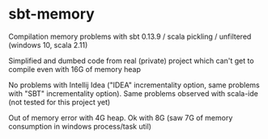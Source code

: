 # sbt-memory

Compilation memory problems with sbt 0.13.9 / scala pickling / unfiltered (windows 10, scala 2.11)

Simplified and dumbed code from real (private) project which can't get to compile even with 16G of memory heap

No problems with Intellij Idea ("IDEA" incrementality option, same problems with "SBT" incrementality option). Same problems
observed with scala-ide (not tested for this project yet)

Out of memory error with 4G heap. Ok with 8G (saw 7G of memory consumption in windows process/task util)
